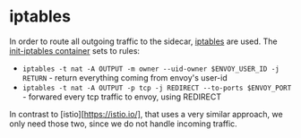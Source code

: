 # iptables

In order to route all outgoing traffic to the sidecar, [iptables](https://linux.die.net/man/8/iptables) are used. 
The [init-iptables container](https://quay.io/repository/wi_stefan/init-iptables) sets to rules:

* ```iptables -t nat -A OUTPUT -m owner --uid-owner $ENVOY_USER_ID -j RETURN``` - return everything coming from envoy's user-id
* ```iptables -t nat -A OUTPUT -p tcp -j REDIRECT --to-ports $ENVOY_PORT``` - forwared every tcp traffic to envoy, using REDIRECT

In contrast to [istio][https://istio.io/], that uses a very similar approach, we only need those two, since we do not handle incoming traffic.